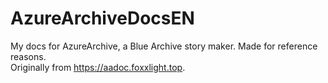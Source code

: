 # AzureArchiveDocsEN
My docs for AzureArchive, a Blue Archive story maker. Made for reference reasons. <br>
Originally from https://aadoc.foxxlight.top. 
